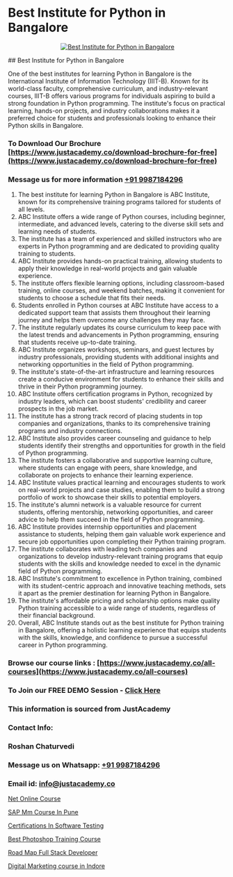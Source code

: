 # Best Institute for Python in Bangalore

<p align="center">
  <a href="https://justacademy.co/course-detail/python-training">
    <img src="https://justacademy.co/storage2/course_image/1709713400_course_image.webp" alt="Best Institute for Python in Bangalore">
  </a>
</p>
## Best Institute for Python in Bangalore

One of the best institutes for learning Python in Bangalore is the International Institute of Information Technology (IIIT-B). Known for its world-class faculty, comprehensive curriculum, and industry-relevant courses, IIIT-B offers various programs for individuals aspiring to build a strong foundation in Python programming. The institute's focus on practical learning, hands-on projects, and industry collaborations makes it a preferred choice for students and professionals looking to enhance their Python skills in Bangalore.
### To Download Our Brochure [https://www.justacademy.co/download-brochure-for-free](https://www.justacademy.co/download-brochure-for-free)
### Message us for more information [+91 9987184296](https://api.whatsapp.com/send?phone=919987184296)
1) The best institute for learning Python in Bangalore is ABC Institute, known for its comprehensive training programs tailored for students of all levels.
2) ABC Institute offers a wide range of Python courses, including beginner, intermediate, and advanced levels, catering to the diverse skill sets and learning needs of students.
3) The institute has a team of experienced and skilled instructors who are experts in Python programming and are dedicated to providing quality training to students.
4) ABC Institute provides hands-on practical training, allowing students to apply their knowledge in real-world projects and gain valuable experience.
5) The institute offers flexible learning options, including classroom-based training, online courses, and weekend batches, making it convenient for students to choose a schedule that fits their needs.
6) Students enrolled in Python courses at ABC Institute have access to a dedicated support team that assists them throughout their learning journey and helps them overcome any challenges they may face.
7) The institute regularly updates its course curriculum to keep pace with the latest trends and advancements in Python programming, ensuring that students receive up-to-date training.
8) ABC Institute organizes workshops, seminars, and guest lectures by industry professionals, providing students with additional insights and networking opportunities in the field of Python programming.
9) The institute's state-of-the-art infrastructure and learning resources create a conducive environment for students to enhance their skills and thrive in their Python programming journey.
10) ABC Institute offers certification programs in Python, recognized by industry leaders, which can boost students' credibility and career prospects in the job market.
11) The institute has a strong track record of placing students in top companies and organizations, thanks to its comprehensive training programs and industry connections.
12) ABC Institute also provides career counseling and guidance to help students identify their strengths and opportunities for growth in the field of Python programming.
13) The institute fosters a collaborative and supportive learning culture, where students can engage with peers, share knowledge, and collaborate on projects to enhance their learning experience.
14) ABC Institute values practical learning and encourages students to work on real-world projects and case studies, enabling them to build a strong portfolio of work to showcase their skills to potential employers.
15) The institute's alumni network is a valuable resource for current students, offering mentorship, networking opportunities, and career advice to help them succeed in the field of Python programming.
16) ABC Institute provides internship opportunities and placement assistance to students, helping them gain valuable work experience and secure job opportunities upon completing their Python training program.
17) The institute collaborates with leading tech companies and organizations to develop industry-relevant training programs that equip students with the skills and knowledge needed to excel in the dynamic field of Python programming.
18) ABC Institute's commitment to excellence in Python training, combined with its student-centric approach and innovative teaching methods, sets it apart as the premier destination for learning Python in Bangalore.
19) The institute's affordable pricing and scholarship options make quality Python training accessible to a wide range of students, regardless of their financial background.
20) Overall, ABC Institute stands out as the best institute for Python training in Bangalore, offering a holistic learning experience that equips students with the skills, knowledge, and confidence to pursue a successful career in Python programming.

### Browse our course links : [https://www.justacademy.co/all-courses](https://www.justacademy.co/all-courses) 
### To Join our FREE DEMO Session - [Click Here](https://www.justacademy.co/register-for-course-demo)


### This information is sourced from JustAcademy
### Contact Info:
### Roshan Chaturvedi
### Message us on Whatsapp: [+91 9987184296](https://api.whatsapp.com/send?phone=919987184296)
### Email id: [info@justacademy.co](mailto:info@justacademy.co)
                
[Net Online Course](https://www.linkedin.com/pulse/net-online-course-justacademy-houston-mf8gf?trackingId=f2w%2F3W2YdZjCHZgLTj8a5Q%3D%3D&lipi=urn%3Ali%3Apage%3Ad_flagship3_company_admin%3B5RzDF0CIQxuDMHcL3MgYhA%3D%3D)

[SAP Mm Course In Pune](https://www.linkedin.com/pulse/sap-mm-course-pune-justacademy-hyderabad-nsl1f/)

[Certifications In Software Testing](https://medium.com/@kumarishimmi99/certifications-in-software-testing-413a391fe196)

[Best Photoshop Training Course](https://medium.com/@kumarishimmi99/best-photoshop-training-course-1c67640ec020)

[Road Map Full Stack Developer](https://justacademyin.github.io/Articles/Road-Map-Full-Stack-Developer)

[Digital Marketing course in Indore](https://justacademyin.github.io/justacademy/digital-marketing-course-in-indore)


